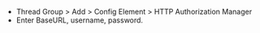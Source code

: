 - Thread Group > Add > Config Element > HTTP Authorization Manager <br>
- Enter BaseURL, username, password.
